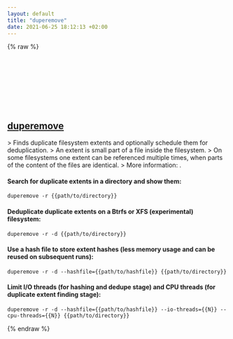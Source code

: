 ```yaml
---
layout: default
title: "duperemove"
date: 2021-06-25 18:12:13 +02:00
---
```

{% raw %}
<h2 id="duperemove">
  <a href="/en/linux/duperemove.html">duperemove</a> <a href="#duperemove"><svg class="icon">
    <use href="/assets/images/unicode_sprite.svg#link" />
  </svg></a>
</h2>
> Finds duplicate filesystem extents and optionally schedule them for deduplication.
> An extent is small part of a file inside the filesystem.
> On some filesystems one extent can be referenced multiple times, when parts of the content of the files are identical.
> More information: <https://markfasheh.github.io/duperemove/>.

#### Search for duplicate extents in a directory and show them:
```shell
duperemove -r {{path/to/directory}}
```
#### Deduplicate duplicate extents on a Btrfs or XFS (experimental) filesystem:
```shell
duperemove -r -d {{path/to/directory}}
```
#### Use a hash file to store extent hashes (less memory usage and can be reused on subsequent runs):
```shell
duperemove -r -d --hashfile={{path/to/hashfile}} {{path/to/directory}}
```
#### Limit I/O threads (for hashing and dedupe stage) and CPU threads (for duplicate extent finding stage):
```shell
duperemove -r -d --hashfile={{path/to/hashfile}} --io-threads={{N}} --cpu-threads={{N}} {{path/to/directory}}
```
{% endraw %}